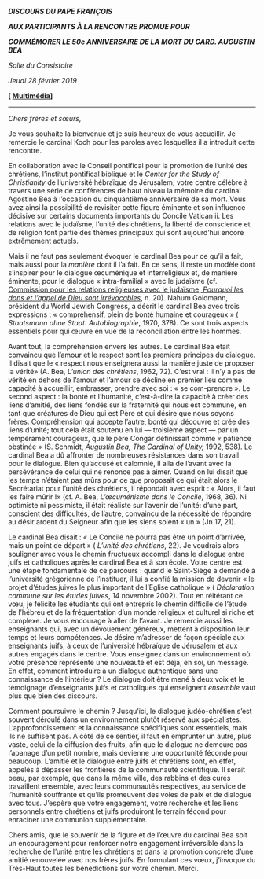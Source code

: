 ***DISCOURS DU PAPE FRANÇOIS***

***AUX PARTICIPANTS À LA RENCONTRE PROMUE POUR***

***COMMÉMORER LE 50e ANNIVERSAIRE DE LA MORT DU CARD. AUGUSTIN BEA***

*Salle du Consistoire*

*Jeudi 28 février 2019*

**[ [Multimédia](http://w2.vatican.va/content/francesco/fr/events/event.dir.html/content/vaticanevents/fr/2019/2/28/card-agostinobea.html)]**

* * *

*Chers frères et sœurs,*

Je vous souhaite la bienvenue et je suis heureux de vous accueillir. Je remercie le cardinal Koch pour les paroles avec lesquelles il a introduit cette rencontre.

En collaboration avec le Conseil pontifical pour la promotion de l’unité des chrétiens, l’institut pontifical biblique et le *Center for the Study of Christianity* de l’université hébraïque de Jérusalem, votre centre célèbre à travers une série de conférences de haut niveau la mémoire du cardinal Agostino Bea à l’occasion du cinquantième anniversaire de sa mort. Vous avez ainsi la possibilité de revisiter cette figure éminente et son influence décisive sur certains documents importants du Concile Vatican ii. Les relations avec le judaïsme, l’unité des chrétiens, la liberté de conscience et de religion font partie des thèmes principaux qui sont aujourd’hui encore extrêmement actuels.

Mais il ne faut pas seulement évoquer le cardinal Bea pour ce qu’il a fait, mais aussi pour la *manière* dont il l’a fait. En ce sens, il reste un modèle dont s’inspirer pour le dialogue œcuménique et interreligieux et, de manière éminente, pour le dialogue « intra-familial » avec le judaïsme (cf. [Commission pour les relations religieuses avec le judaïsme, *Pourquoi les dons et l’appel de Dieu sont irrévocables*](http://www.vatican.va/roman_curia/pontifical_councils/chrstuni/relations-jews-docs/rc_pc_chrstuni_doc_20151210_ebraismo-nostra-aetate_fr.html), n. 20). Nahum Goldmann, président du World Jewish Congress, a décrit le cardinal Bea avec trois expressions : « compréhensif, plein de bonté humaine et courageux » ( *Staatsmann ohne Staat. Autobiographie*, 1970, 378). Ce sont trois aspects essentiels pour qui œuvre en vue de la réconciliation entre les hommes.

Avant tout, la compréhension envers les autres. Le cardinal Bea était convaincu que l’amour et le respect sont les premiers principes du dialogue. Il disait que le « respect nous enseignera aussi la manière juste de proposer la vérité» (A. Bea, *L’union des chrétiens*, 1962, 72). C’est vrai : il n’y a pas de vérité en dehors de l’amour et l’amour se décline en premier lieu comme capacité à accueillir, embrasser, prendre avec soi : « se com-prendre ». Le second aspect : la bonté et l’humanité, c’est-à-dire la capacité à créer des liens d’amitié, des liens fondés sur la fraternité qui nous est commune, en tant que créatures de Dieu qui est Père et qui désire que nous soyons frères. Compréhension qui accepte l’autre, bonté qui découvre et crée des liens d’unité; tout cela était soutenu en lui — troisième aspect — par un tempérament courageux, que le père Congar définissait comme « patience obstinée » (S. Schmidt, *Augustin Bea, The Cardinal of Unity,* 1992, 538). Le cardinal Bea a dû affronter de nombreuses résistances dans son travail pour le dialogue. Bien qu’accusé et calomnié, il alla de l’avant avec la persévérance de celui qui ne renonce pas à aimer. Quand on lui disait que les temps n’étaient pas mûrs pour ce que proposait ce qui était alors le Secrétariat pour l’unité des chrétiens, il répondait avec esprit : « Alors, il faut les faire mûrir !» (cf. A. Bea, *L’œcuménisme dans le Concile*, 1968, 36). Ni optimiste ni pessimiste, il était réaliste sur l’avenir de l’unité: d’une part, conscient des difficultés, de l’autre, convaincu de la nécessité de répondre au désir ardent du Seigneur afin que les siens soient « un » (Jn 17, 21).

Le cardinal Bea disait : « Le Concile ne pourra pas être un point d’arrivée, mais un point de départ » ( *L’unité des chrétiens*, 22). Je voudrais alors souligner avec vous le chemin fructueux accompli dans le dialogue entre juifs et catholiques après le cardinal Bea et à son école. Votre centre est une étape fondamentale de ce parcours : quand le Saint-Siège a demandé à l’université grégorienne de l’instituer, il lui a confié la mission de devenir « le projet d’études juives le plus important de l’Eglise catholique » ( *Déclaration commune sur les études juives*, 14 novembre 2002). Tout en réitérant ce vœu, je félicite les étudiants qui ont entrepris le chemin difficile de l’étude de l’hébreu et de la fréquentation d’un monde religieux et culturel si riche et complexe. Je vous encourage à aller de l’avant. Je remercie aussi les enseignants qui, avec un dévouement généreux, mettent à disposition leur temps et leurs compétences. Je désire m’adresser de façon spéciale aux enseignants juifs, à ceux de l’université hébraïque de Jérusalem et aux autres engagés dans le centre. Vous enseignez dans un environnement où votre présence représente une nouveauté et est déjà, en soi, un message. En effet, comment introduire à un dialogue authentique sans une connaissance de l’intérieur ? Le dialogue doit être mené à deux voix et le témoignage d’enseignants juifs et catholiques qui enseignent *ensemble* vaut plus que bien des discours.

Comment poursuivre le chemin ? Jusqu’ici, le dialogue judéo-chrétien s’est souvent déroulé dans un environnement plutôt réservé aux spécialistes. L’approfondissement et la connaissance spécifiques sont essentiels, mais ils ne suffisent pas. A côté de ce sentier, il faut en emprunter un autre, plus vaste, celui de la diffusion des fruits, afin que le dialogue ne demeure pas l’apanage d’un petit nombre, mais devienne une opportunité féconde pour beaucoup. L’amitié et le dialogue entre juifs et chrétiens sont, en effet, appelés à dépasser les frontières de la communauté scientifique. Il serait beau, par exemple, que dans la même ville, des rabbins et des curés travaillent ensemble, avec leurs communautés respectives, au service de l’humanité souffrante et qu’ils promeuvent des voies de paix et de dialogue avec tous. J’espère que votre engagement, votre recherche et les liens personnels entre chrétiens et juifs produiront le terrain fécond pour enraciner une communion supplémentaire.

Chers amis, que le souvenir de la figure et de l’œuvre du cardinal Bea soit un encouragement pour renforcer notre engagement irréversible dans la recherche de l’unité entre les chrétiens et dans la promotion concrète d’une amitié renouvelée avec nos frères juifs. En formulant ces vœux, j’invoque du Très-Haut toutes les bénédictions sur votre chemin. Merci.